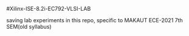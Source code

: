 #Xilinx-ISE-8.2i-EC792-VLSI-LAB

saving lab experiments in this repo, specific to MAKAUT ECE-2021 7th SEM(old syllabus)